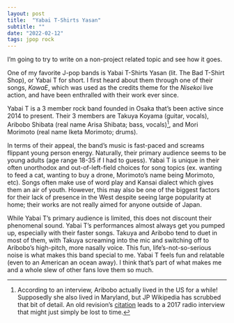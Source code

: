 ```yaml
---
layout: post
title:  "Yabai T-Shirts Yasan"
subtitle: ""
date: "2022-02-12"
tags: jpop rock
---
```


I’m going to try to write on a non-project related topic and see how it goes.

One of my favorite J-pop bands is Yabai T-Shirts Yasan (lit. The Bad T-Shirt Shop),
or Yabai T for short. I first heard about them through one of their songs, *KawaE*,
which was used as the credits theme for the *Nisekoi* live action, and have been
enthralled with their work ever since.

Yabai T is a 3 member rock band founded in Osaka that’s been active since 2014 to present.
Their 3 members are Takuya Koyama (guitar, vocals), Aribobo Shibata (real name Arisa Shibata; bass, vocals)[^1],
and Mori Morimoto (real name Iketa Morimoto; drums).

In terms of their appeal, the band’s music is fast-paced and screams flippant young person energy.
Naturally, their primary audience seems to be young adults (age range 18-35 if I had to guess).
Yabai T is unique in their often unorthodox and out-of-left-field choices for song topics (ex. wanting
to feed a cat, wanting to buy a drone, Morimoto’s name being Morimoto, etc). Songs often make use of
word play and Kansai dialect which gives them an air of youth. However, this may also be one of the
biggest factors for their lack of presence in the West despite seeing large popularity at home; their
works are not really aimed for anyone outside of Japan.

While Yabai T’s primary audience is limited, this does not discount their phenomenal sound. Yabai T’s
performances almost always get you pumped up, especially with their faster songs. Takuya and Aribobo
tend to duet in most of them, with Takuya screaming into the mic and switching off to Aribobo’s high-pitch,
more nasally voice. This fun, life’s-not-so-serious noise is what makes this band special to me. Yabai T
feels fun and relatable (even to an American an ocean away). I think that’s part of what makes me and a
whole slew of other fans love them so much.

[^1]: According to an interview, Aribobo actually lived in the US for a while! Supposedly she also lived in Maryland, but JP Wikipedia has scrubbed that bit of detail. An old revision’s [citation](https://ja.wikipedia.org/w/index.php?title=%E3%83%A4%E3%83%90%E3%82%A4T%E3%82%B7%E3%83%A3%E3%83%84%E5%B1%8B%E3%81%95%E3%82%93&oldid=69696857#cite_note-7) leads to a 2017 radio interview that might just simply be lost to time.

